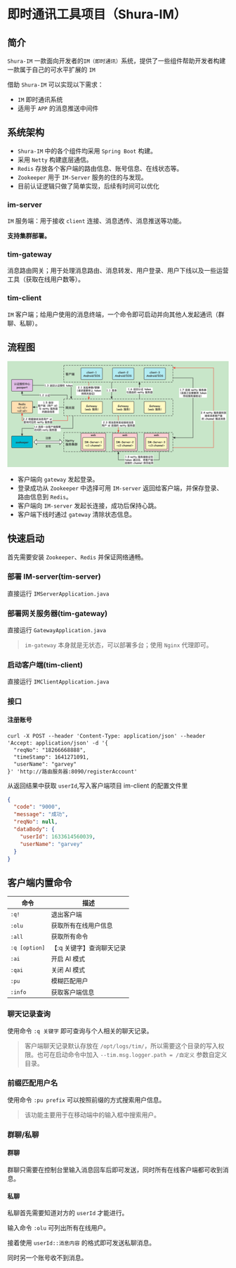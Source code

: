 # 即时通讯工具项目（Shura-IM）

## 简介

`Shura-IM` 一款面向开发者的`IM（即时通讯）`系统，提供了一些组件帮助开发者构建一款属于自己的可水平扩展的 `IM`

借助 `Shura-IM` 可以实现以下需求：
- `IM` 即时通讯系统
- 适用于 `APP` 的消息推送中间件

## 系统架构

- `Shura-IM` 中的各个组件均采用 `Spring Boot` 构建。
- 采用 `Netty` 构建底层通信。
- `Redis` 存放各个客户端的路由信息、账号信息、在线状态等。
- `Zookeeper` 用于 `IM-Server` 服务的住的与发现。
- 目前认证逻辑只做了简单实现，后续有时间可以优化

### im-server

`IM` 服务端：用于接收 `client` 连接、消息透传、消息推送等功能。

**支持集群部署。**

### tim-gateway

消息路由网关；用于处理消息路由、消息转发、用户登录、用户下线以及一些运营工具（获取在线用户数等）。

### tim-client

`IM` 客户端；给用户使用的消息终端，一个命令即可启动并向其他人发起通讯（群聊、私聊）。

## 流程图

![调用流程](./docs/images/调用流程.png)

- 客户端向 `gateway` 发起登录。
- 登录成功从 `Zookeeper` 中选择可用 `IM-server` 返回给客户端，并保存登录、路由信息到 `Redis`。
- 客户端向 `IM-server` 发起长连接，成功后保持心跳。
- 客户端下线时通过 `gateway` 清除状态信息。

## 快速启动

首先需要安装 `Zookeeper`、`Redis` 并保证网络通畅。

### 部署 IM-server(tim-server)

直接运行 `IMServerApplication.java`

### 部署网关服务器(tim-gateway)

直接运行 `GatewayApplication.java`
> `im-gateway` 本身就是无状态，可以部署多台；使用 `Nginx` 代理即可。

### 启动客户端(tim-client)

直接运行 `IMClientApplication.java`

### 接口

#### 注册账号

```shell
curl -X POST --header 'Content-Type: application/json' --header 'Accept: application/json' -d '{
  "reqNo": "18266668888",
  "timeStamp": 1641271091,
  "userName": "garvey"
}' 'http://路由服务器:8090/registerAccount'
```

从返回结果中获取 `userId`,写入客户端项目 im-client 的配置文件里

```json
{
  "code": "9000",
  "message": "成功",
  "reqNo": null,
  "dataBody": {
    "userId": 1633614560039,
    "userName": "garvey"
  }
}
```

## 客户端内置命令

| 命令 | 描述|
| ------ | ------ | 
| `:q!` | 退出客户端| 
| `:olu` | 获取所有在线用户信息 | 
| `:all` | 获取所有命令 | 
| `:q [option]` | 【:q 关键字】查询聊天记录 | 
| `:ai` | 开启 AI 模式 | 
| `:qai` | 关闭 AI 模式 | 
| `:pu` | 模糊匹配用户 | 
| `:info` | 获取客户端信息 |

### 聊天记录查询

使用命令 `:q 关键字` 即可查询与个人相关的聊天记录。

> 客户端聊天记录默认存放在 `/opt/logs/tim/`，所以需要这个目录的写入权限。也可在启动命令中加入 `--tim.msg.logger.path = /自定义` 参数自定义目录。

### 前缀匹配用户名

使用命令 `:pu prefix` 可以按照前缀的方式搜索用户信息。

> 该功能主要用于在移动端中的输入框中搜索用户。

### 群聊/私聊

#### 群聊

群聊只需要在控制台里输入消息回车后即可发送，同时所有在线客户端都可收到消息。

#### 私聊

私聊首先需要知道对方的 `userId` 才能进行。

输入命令 `:olu` 可列出所有在线用户。

接着使用 `userId::消息内容` 的格式即可发送私聊消息。

同时另一个账号收不到消息。